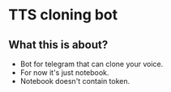 # TTS cloning bot

## What this is about?  
* Bot for telegram that can clone your voice.
* For now it's just notebook.
* Notebook doesn't contain token.
